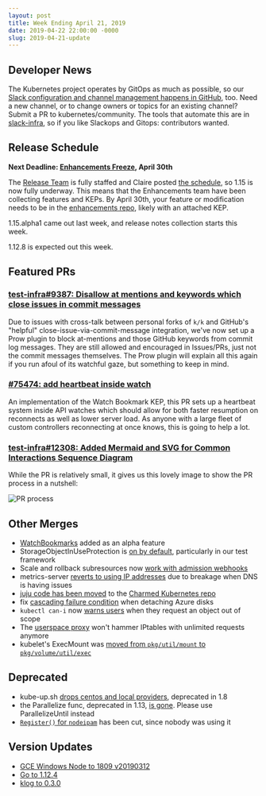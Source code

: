 ```yaml
---
layout: post
title: Week Ending April 21, 2019
date: 2019-04-22 22:00:00 -0000
slug: 2019-04-21-update
---
```


## Developer News

The Kubernetes project operates by GitOps as much as possible, so our [Slack configuration and channel management happens in GitHub](https://github.com/kubernetes/community/tree/master/communication/slack-config), too.  Need a new channel, or to change owners or topics for an existing channel?  Submit a PR to kubernetes/community.  The tools that automate this are in [slack-infra](https://github.com/kubernetes-sigs/slack-infra), so if you like Slackops and Gitops: contributors wanted.

## Release Schedule

**Next Deadline: [Enhancements Freeze](https://github.com/kubernetes/sig-release/tree/master/releases/release-1.15#enhancements-freeze), April 30th**

The [Release Team](https://git.k8s.io/sig-release/releases/release-1.15/release_team.md) is fully staffed and Claire posted [the schedule](https://github.com/kubernetes/sig-release/tree/master/releases/release-1.15), so 1.15 is now fully underway.  This means that the Enhancements team have been collecting features and KEPs.  By April 30th, your feature or modification needs to be in the [enhancements repo](https://github.com/kubernetes/enhancements/issues?utf8=%E2%9C%93&q=is%3Aissue+is%3Aopen+milestone%3Av1.15+), likely with an attached KEP.

1.15.alpha1 came out last week, and release notes collection starts this week.

1.12.8 is expected out this week.

## Featured PRs

### [test-infra#9387: Disallow at mentions and keywords which close issues in commit messages](https://github.com/kubernetes/test-infra/pull/9387)

Due to issues with cross-talk between personal forks of `k/k` and GitHub's "helpful" close-issue-via-commit-message integration, we've now set up a Prow plugin to block at-mentions and those GitHub keywords from commit log messages. They are still allowed and encouraged in Issues/PRs, just not the commit messages themselves. The Prow plugin will explain all this again if you run afoul of its watchful gaze, but something to keep in mind.

### [#75474: add heartbeat inside watch](https://github.com/kubernetes/kubernetes/pull/75474)

An implementation of the Watch Bookmark KEP, this PR sets up a heartbeat system inside API watches which should allow for both faster resumption on reconnects as well as lower server load. As anyone with a large fleet of custom controllers reconnecting at once knows, this is going to help a lot.

### [test-infra#12308: Added Mermaid and SVG for Common Interactions Sequence Diagram](https://github.com/kubernetes/test-infra/pull/12308)

While the PR is relatively small, it gives us this lovely image to show the PR process in a nutshell:

![PR process](https://raw.githubusercontent.com/kubernetes/test-infra/master/prow/docs/pr-interactions-sequence.svg?sanitize=true)

## Other Merges

* [WatchBookmarks](https://github.com/kubernetes/kubernetes/pull/74074) added as an alpha feature
* StorageObjectInUseProtection is [on by default](https://github.com/kubernetes/kubernetes/pull/74610), particularly in our test framework
* Scale and rollback subresources now [work with admission webhooks](https://github.com/kubernetes/kubernetes/pull/76849)
* metrics-server [reverts to using IP addresses](https://github.com/kubernetes/kubernetes/pull/76819) due to breakage when DNS is having issues
* [juju code has been moved](https://github.com/kubernetes/kubernetes/pull/76628) to the [Charmed Kubernetes repo](https://github.com/charmed-kubernetes/)
* fix [cascading failure condition](https://github.com/kubernetes/kubernetes/pull/76573) when detaching Azure disks
* `kubectl can-i` now [warns users](https://github.com/kubernetes/kubernetes/pull/76474) when they request an object out of scope
* The [userspace proxy](https://github.com/kubernetes/kubernetes/pull/71735) won't hammer IPtables with unlimited requests anymore
* kubelet's ExecMount was [moved from `pkg/util/mount` to `pkg/volume/util/exec`](https://github.com/kubernetes/kubernetes/pull/76456)

## Deprecated

* kube-up.sh [drops centos and local providers](https://github.com/kubernetes/kubernetes/pull/76711), deprecated in 1.8
* the Parallelize func, deprecated in 1.13, [is gone](https://github.com/kubernetes/kubernetes/pull/76595).  Please use ParallelizeUntil instead
* [`Register()` for `nodeipam`](https://github.com/kubernetes/kubernetes/pull/76257) has been cut, since nobody was using it

## Version Updates

* [GCE Windows Node to 1809 v20190312](https://github.com/kubernetes/kubernetes/pull/76722)
* [Go to 1.12.4](https://github.com/kubernetes/kubernetes/pull/76576)
* [klog to 0.3.0](https://github.com/kubernetes/kubernetes/pull/76474)
